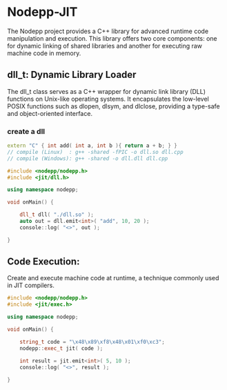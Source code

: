 # Nodepp-JIT
The Nodepp project provides a C++ library for advanced runtime code manipulation and execution. This library offers two core components: one for dynamic linking of shared libraries and another for executing raw machine code in memory.

## dll_t: Dynamic Library Loader
The dll_t class serves as a C++ wrapper for dynamic link library (DLL) functions on Unix-like operating systems. It encapsulates the low-level POSIX functions such as dlopen, dlsym, and dlclose, providing a type-safe and object-oriented interface.

### create a dll
```cpp
extern "C" { int add( int a, int b ){ return a + b; } }
// compile (Linux)  : g++ -shared -fPIC -o dll.so dll.cpp
// compile (Windows): g++ -shared -o dll.dll dll.cpp
```


```cpp
#include <nodepp/nodepp.h>
#include <jit/dll.h>

using namespace nodepp;

void onMain() {

    dll_t dll( "./dll.so" );
    auto out = dll.emit<int>( "add", 10, 20 );
    console::log( "<>", out );

}
```

## Code Execution: 
Create and execute machine code at runtime, a technique commonly used in JIT compilers.
```cpp
#include <nodepp/nodepp.h>
#include <jit/exec.h>

using namespace nodepp;

void onMain() {

    string_t code = "\x48\x89\xf8\x48\x01\xf0\xc3";
    nodepp::exec_t jit( code );

    int result = jit.emit<int>( 5, 10 );
    console::log( "<>", result );
    
}
```
